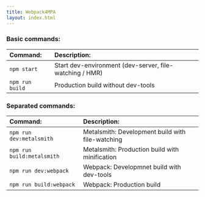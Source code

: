 ```yaml
---
title: Webpack4MPA
layout: index.html
---
```


### Basic commands:

| Command:        | Description:                                             |
|:--------------- |:-------------------------------------------------------- |
| `npm start`     | Start dev-environment (dev-server, file-watching / HMR)  |
| `npm run build` | Production build without dev-tools                       |

### Separated commands:

| Command:                   | Description:                                     |
|:-------------------------- |:-------------------------------------------------|
| `npm run dev:metalsmith`   | Metalsmith: Development build with file-watching |
| `npm run build:metalsmith` | Metalsmith: Production build with minification   |
| `npm run dev:webpack`      | Webpack: Developmnet build with dev-tools        |
| `npm run build:webpack`    | Webpack: Production build                        |
